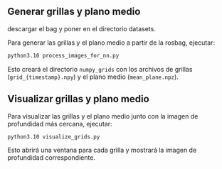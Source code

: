 



## Generar grillas y plano medio

descargar el bag y poner en el directorio datasets. 


Para generar las grillas y el plano medio a partir de la rosbag, ejecutar:

```bash
python3.10 process_images_for_nn.py
```

Esto creará el directorio `numpy_grids` con los archivos de grillas (`grid_{timestamp}.npy`) y el plano medio (`mean_plane.npz`).

## Visualizar grillas y plano medio

Para visualizar las grillas y el plano medio junto con la imagen de profundidad más cercana, ejecutar:

```bash
python3.10 visualize_grids.py
```

Esto abrirá una ventana para cada grilla y mostrará la imagen de profundidad correspondiente.
